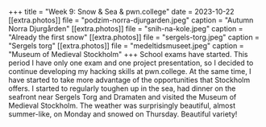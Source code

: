 +++
title = "Week 9: Snow & Sea & pwn.college"
date = 2023-10-22
[[extra.photos]]
file = "podzim-norra-djurgarden.jpeg"
caption = "Autumn Norra Djurgården"
[[extra.photos]]
file = "snih-na-kole.jpeg"
caption = "Already the first snow"
[[extra.photos]]
file = "sergels-torg.jpeg"
caption = "Sergels torg"
[[extra.photos]]
file = "medeltidsmuseet.jpeg"
caption = "Museum of Medieval Stockholm"
+++
School exams have started. This period I have only one exam and one project presentation, so I decided to continue developing my hacking skills at pwn.college. At the same time, I have started to take more advantage of the opportunities that Stockholm offers. I started to regularly toughen up in the sea, had dinner on the seafront near Sergels Torg and Dramaten and visited the Museum of Medieval Stockholm. The weather was surprisingly beautiful, almost summer-like, on Monday and snowed on Thursday. Beautiful variety!
